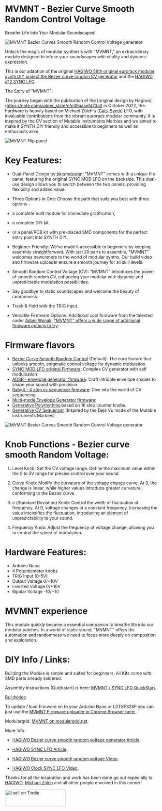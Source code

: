 # MVMNT - Bezier Curve Smooth Random Control Voltage
Breathe Life Into Your Modular Soundscapes!

![MVMNT Bezier Curves Smooth Random Control Voltage generator](https://dl.modulove.de/module/mvmnt/Modulove_MVMNT_Productshot_Front.jpg)

Unlock the magic of modular synthesis with "MVMNT," an extraordinary module designed to infuse your soundscapes with vitality and dynamic expression. 

This is our adaption of the original [HAGIWO 58th original eurorack modular synth DIY project the Bezier curve random CV generator](https://note.com/solder_state/n/n39aacefd73a3) and the [HAGIWO #12 SYNC LFO](https://note.com/solder_state/n/n4c600f2431c3).

The Story of "MVMNT":

The journey began with the publication of the [original design by Hagiwo](https://note.com/solder_state/n/n39aacefd73a3 in October 2022, the hardware is heavily based on Michael Zülch's ([Cats-Synth](https://github.com/mzuelch/CATs-Eurosynth)) LFO, with invaluable contributions from the vibrant eurorack modular community. 
It is inspired by the CV section of Mutable Instruments Marbles and we aimed to make it SYNTH DIY friendly and accessible to beginners as well as enthusiasts alike.

![MVMNT Flip panel ](https://dl.modulove.de/module/mvmnt/Modulove_MVMNT_Productshot_Both.jpg)

# Key Features:

- Dual-Panel Design by [bkrsmdesign](https://www.instagram.com/bkrsmdesign/ "Sasha Kruse"):
  "MVMNT" comes with a unique flip panel, featuring the original SYNC MOD LFO on the backside.
  This dual-use design allows you to switch between the two panels, providing flexibility and added value.
  
- Three Options in One: Choose the path that suits you best with three options -
- a complete built module for immediate gratification,
- a complete DIY kit,
- or a panel/PCB kit with pre-placed SMD components for the perfect entry point into SYNTH DIY.
  
- Beginner-Friendly: We've made it accessible to beginners by keeping assembly straightforward.
  With just 20 parts to assemble, "MVMNT" welcomes newcomers to the world of modular synths.
  Our build video and firmware uploader ensure a smooth journey for all skill levels.
  
- Smooth Random Control Voltage (CV): "MVMNT" introduces the power of smooth random CV, enhancing your modular with dynamic and unpredictable modulation possibilities.
- Say goodbye to static soundscapes and welcome the beauty of randomness.
  
- Track & Hold with the TRIG Input.
  
- Versatile Firmware Options: Additional cool firmware from the talented coder [Adam Wonak](https://github.com/awonak/), ["MVMNT" offers a wide range of additional firmware options to try](https://awonak.github.io/HagiwoModulove/synclfo/):

# Firmware flavors

 - [Bezier Curve Smooth Random Control](https://dl.modulove.de/module/mvmmnt/) (Default): The core feature that unlocks smooth, enigmatic control voltage for dynamic modulation.
 - [SYNC MOD LFO original Firmware](https://dl.modulove.de/module/mvmmnt/): Complex CV generator with self moduloation
 - [ADSR - envelope generator firmware](https://awonak.github.io/HagiwoModulove/synclfo/#adsr): Craft intricate envelope shapes to shape your sound with precision.
 - [Baby4 - 4 step cv sequencer firmware](https://awonak.github.io/HagiwoModulove/synclfo/#baby4): Dive into the world of CV sequencing.
 - [Multi-mode Envelope Generator firmware](https://awonak.github.io/HagiwoModulove/synclfo/#multimodeenv): 
 - [Generative Polyrhythms](https://awonak.github.io/HagiwoModulove/synclfo/#polyrhythm) based on 16 step counter knobs.
 - [Generative CV Sequencer](https://awonak.github.io/HagiwoModulove/synclfo/#generativesequencer) (Inspired by the Deja Vu mode of the Mutable Instruments Marbles)

![MVMNT Bezier Curves Smooth Random Control Voltage generator](https://dl.modulove.de/module/mvmnt/Modulove_MVMNT_Productshot_Front.jpg)

# Knob Functions - Bezier curve smooth Random Voltage:

1. Level Knob: Set the CV voltage range. Define the maximum value within the 0 to 5V range for precise control over your sound.

2. Curve Knob: Modify the curvature of the voltage change curve. At 0, the change is linear, while higher values introduce greater curvature, conforming to the Bezier curve.

3. σ (Standard Deviation) Knob: Control the width of fluctuation of frequency. At 0, voltage changes at a constant frequency. Increasing the value intensifies the fluctuation, introducing an element of unpredictability to your sound.

4. Frequency Knob: Adjust the frequency of voltage change, allowing you to control the speed of modulation.


# Hardware Features:

 - Arduino Nano
 - 4 Potentiometer knobs
 - TRIG Input (0-5V)
 - Output Voltage 0/+10V
 - Inverted Voltage 0/+10V
 - Bipolar Voltage -10/+10

# MVMNT experience

This module quickly became a essential companion to breathe life into our modular patches. In a world of static sound, "MVMNT" offers the automation and randomness we need to focus more deeply on composition and exploration.


# DIY Info / Links:

Building the Module is simple and suited for beginners. All Kits come with SMD parts already soldered.

Assembly Instructions (Quickstart) is here: [MVMNT / SYNC LFO QuickStart](https://modulove.io/mvmnt/ "MVMNT BUILD DOCS").

[Buildvideo](https://www.youtube.com/watch?v=wJnPb67zS5Q)

To update / load firmware on to your Arduino Nano or LGT8F328P you can just use the [MVMNT Firmware uploader in Chrome Browser here:](https://dl.modulove.de/module/mvmnt/ "MVMNT Firmware uploader").

Modulargrid: [MVMNT on modulargrid.net](https://www.modulargrid.net/e/modulove-mvmnt "MVMNT on modulargrid.net").

More Info:

- [HAGIWO Bezier curve smooth random voltage generator Article](https://note.com/solder_state/n/n433b32ea6dbc "HAGIWO Bezier curve smooth random voltage module on note.com").

- [HAGIWO SYNC LFO Article](https://note.com/solder_state/n/n4c600f2431c3 "HAGIWO SYNC MOD LFO article").

- [HAGIWO Bezier curve smooth random voltage Video](https://www.youtube.com/watch?v=yJ8VUiZf6Yg "HAGIWO Bezier curve smooth random voltage generator on Youtube").

- [HAGIWO Clock SYNC LFO Video](https://www.youtube.com/watch?v=m64jyVz2w3M "HAGIWO Clock SYNC LFO Youtube Video").


Thanks for all the inspiration and work has been done go out especially to [HAGIWO](https://www.youtube.com/@HAGIWO "HAGIWO Youtube Channel"), [Michael Zülch](https://github.com/mzuelch "Michael Zülch Github Page") and all other people envolved in this corner!

<a href="https://www.tindie.com/stores/modulove/?ref=offsite_badges&utm_source=sellers_modulove&utm_medium=badges&utm_campaign=badge_small"><img src="https://d2ss6ovg47m0r5.cloudfront.net/badges/tindie-smalls.png" alt="I sell on Tindie" width="200" height="55"></a>
